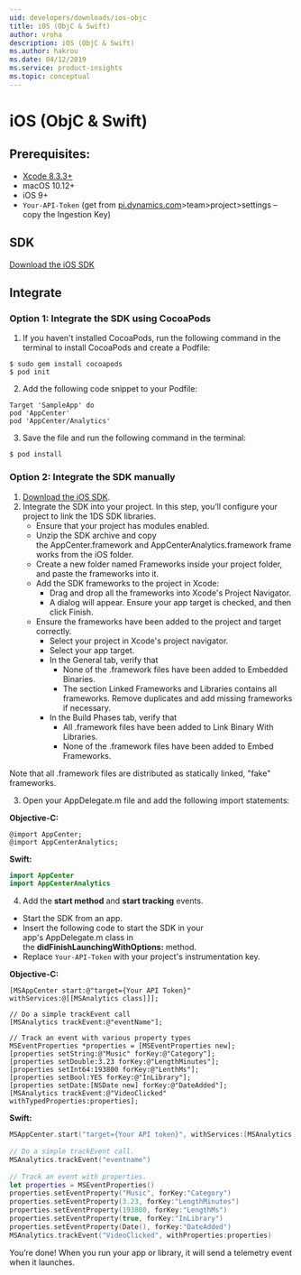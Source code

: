 ```yaml
---
uid: developers/downloads/ios-objc
title: iOS (ObjC & Swift)
author: vroha
description: iOS (ObjC & Swift)
ms.author: hakrou
ms.date: 04/12/2019
ms.service: product-insights
ms.topic: conceptual
---
```


# iOS (ObjC & Swift)
 
## Prerequisites:
- [Xcode 8.3.3+](https://developer.apple.com/xcode/downloads/)
- macOS 10.12+ 
- iOS 9+ 
- `Your-API-Token` (get from [pi.dynamics.com](http://pi.dynamics.com)>team>project>settings – copy the Ingestion Key)

## SDK
[Download the iOS SDK](https://github.com/Microsoft/AppCenter-SDK-Apple/releases/latest)

## Integrate
### Option 1: Integrate the SDK using CocoaPods

1. If you haven't installed CocoaPods, run the following command in the terminal to install CocoaPods and create a Podfile:

```Terminal
$ sudo gem install cocoapods 
$ pod init
```

2. Add the following code snippet to your Podfile:

```Podfile
Target 'SampleApp' do 
pod 'AppCenter' 
pod 'AppCenter/Analytics'
```

3. Save the file and run the following command in the terminal:

```Terminal
$ pod install
```

### Option 2: Integrate the SDK manually
1. [Download the iOS SDK](https://github.com/Microsoft/AppCenter-SDK-Apple/releases/latest).
2. Integrate the SDK into your project. In this step, you’ll configure your project to link the 1DS SDK libraries.
    * Ensure that your project has modules enabled.
    * Unzip the SDK archive and copy the AppCenter.framework and AppCenterAnalytics.framework frameworks from the iOS folder.
    * Create a new folder named Frameworks inside your project folder, and paste the frameworks into it.
    * Add the SDK frameworks to the project in Xcode:
        * Drag and drop all the frameworks into Xcode's Project Navigator.
        * A dialog will appear. Ensure your app target is checked, and then click Finish.
    * Ensure the frameworks have been added to the project and target correctly.
        * Select your project in Xcode's project navigator.
        * Select your app target.
        * In the General tab, verify that
            * None of the .framework files have been added to Embedded Binaries.
            * The section Linked Frameworks and Libraries contains all frameworks. Remove duplicates and add missing frameworks if necessary.
        * In the Build Phases tab, verify that
            * All .framework files have been added to Link Binary With Libraries.
            * None of the .framework files have been added to Embed Frameworks.

Note that all .framework files are distributed as statically linked, "fake" frameworks.

3. Open your AppDelegate.m file and add the following import statements:

**Objective-C:**

```obj-c
@import AppCenter; 
@import AppCenterAnalytics;
```

**Swift:**

```swift
import AppCenter 
import AppCenterAnalytics 
```

4. Add the **start method** and **start tracking** events.

* Start the SDK from an app.
* Insert the following code to start the SDK in your app's AppDelegate.m class in the **didFinishLaunchingWithOptions:** method. 
* Replace `Your-API-Token` with your project's instrumentation key.

**Objective-C:**

```obj-c
[MSAppCenter start:@"target={Your API Token}" withServices:@[[MSAnalytics class]]]; 

// Do a simple trackEvent call 
[MSAnalytics trackEvent:@"eventName"]; 
 
// Track an event with various property types 
MSEventProperties *properties = [MSEventProperties new]; 
[properties setString:@"Music" forKey:@"Category"]; 
[properties setDouble:3.23 forKey:@"LengthMinutes"]; 
[properties setInt64:193800 forKey:@"LenthMs"]; 
[properties setBool:YES forKey:@"InLibrary"]; 
[properties setDate:[NSDate new] forKey:@"DateAdded"]; 
[MSAnalytics trackEvent:@"VideoClicked" withTypedProperties:properties]; 
```

**Swift:**

```swift
MSAppCenter.start("target={Your API token}", withServices:[MSAnalytics.self]) 
 
// Do a simple trackEvent call. 
MSAnalytics.trackEvent("eventname") 
 
// Track an event with properties. 
let properties = MSEventProperties() 
properties.setEventProperty("Music", forKey:"Category") 
properties.setEventProperty(3.23, forKey:"LengthMinutes") 
properties.setEventProperty(193800, forKey:"LengthMs") 
properties.setEventProperty(true, forKey:"InLibrary") 
properties.setEventProperty(Date(), forKey:"DateAdded") 
MSAnalytics.trackEvent("VideoClicked", withProperties:properties) 
```

You’re done! When you run your app or library, it will send a telemetry event when it launches.
